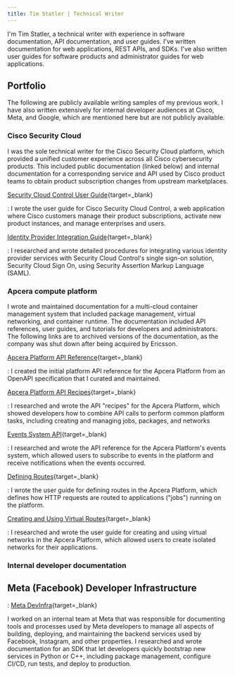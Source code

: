 ```yaml
---
title: Tim Statler | Technical Writer
---
```


I'm Tim Statler, a technical writer with experience in software documentation, API documentation, and user guides. I've written documentation for web applications, REST APIs, and SDKs. I've also written user guides for software products and administrator guides for web applications.


## Portfolio

The following are publicly available writing samples of my previous work. I have also written extensively for internal developer audiences at Cisco, Meta, and Google, which are mentioned here but are not publicly available.

### Cisco Security Cloud

I was the sole technical writer for the Cisco Security Cloud platform, which provided a unified customer experience across all Cisco cybersecurity products. This included public documentation (linked below) and internal documentation for a corresponding service and API used by Cisco product teams to obtain product subscription changes from upstream marketplaces.

[Security Cloud Control User Guide](https://www.cisco.com/c/en/us/td/docs/security/security_cloud/security_cloud_control/user_guide/b_security_cloud_control_user_guide.html){target=_blank}

:   I wrote the user guide for Cisco Security Cloud Control, a web application where Cisco customers manage their product subscriptions, activate new product instances, and manage enterprises and users.

[Identity Provider Integration Guide](https://www.cisco.com/c/en/us/td/docs/security/cloud_control/sso-secure-cloud-control-app/identity-provider-instructions.html){target=_blank}
 
:   I researched and wrote detailed procedures for integrating various identity provider services with Security Cloud Control's single sign-on solution, Security Cloud Sign On, using Security Assertion Markup Language (SAML).

### Apcera compute platform

I wrote and maintained documentation for a multi-cloud container management system that included package management, virtual networking, and container runtime. The documentation included API references, user guides, and tutorials for developers and administrators. The following links are to archived versions of the documentation, as the company was shut down after being acquired by Ericsson.

[Apcera Platform API Reference](https://web.archive.org/web/20161007015409/http://docs.apcera.com/api/apcera-api-endpoints/){target=_blank}

:   I created the initial platform API reference for the Apcera Platform from an OpenAPI specification that I curated and maintained. 

[Apcera Platform API Recipes](https://web.archive.org/web/20160905180915/http://docs.apcera.com/api/api-tasks/){target=_blank}
  
:   I researched and wrote the API "recipes" for the Apcera Platform, which showed developers how to combine API calls to perform common platform tasks, including creating and managing jobs, packages, and networks

[Events System API](https://web.archive.org/web/20160905180915/https://docs.apcera.com/api/events-system-api){target=_blank}

:   I researched and wrote the API reference for the Apcera Platform's events system, which allowed users to subscribe to events in the platform and receive notifications when the events occurred.

[Defining Routes](https://web.archive.org/web/20160905181112/http://docs.apcera.com/jobs/routes/){target=_blank}

:   I wrote the user guide for defining routes in the Apcera Platform, which defines how HTTP requests are routed to applications ("jobs") running on the platform.

[Creating and Using Virtual Routes](https://web.archive.org/web/20160905181445/http://docs.apcera.com/jobs/virtual-networks/){target=_blank}

:   I researched and wrote the user guide for creating and using virtual networks in the Apcera Platform, which allowed users to create isolated networks for their applications.

### Internal developer documentation

## Meta (Facebook) Developer Infrastructure

: [Meta DevInfra](https://engineering.fb.com/category/developer-tools/){target=_blank}

I worked on an internal team at Meta that was responsible for documenting tools and processes used by Meta developers to manage all aspects of building, deploying, and maintaining the backend services used by Facebook, Instagram, and other properties. I researched and wrote documentation for an SDK that let developers quickly bootstrap new services in Python or C++, including package management, configure CI/CD, run tests, and deploy to production.